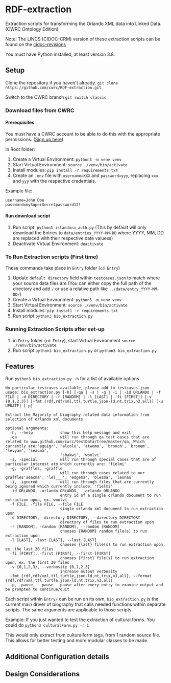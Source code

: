 # RDF-extraction

Extraction scripts for transforming the Orlando XML data into Linked Data. (CWRC Ontology Edition)

Note: The LINCS (CIDOC-CRM) version of these extraction scripts can be found on the [cidoc-revisions](https://github.com/cwrc/RDF-extraction)

You must have Python installed, at least version 3.8.

## Setup

Clone the repository if you haven't already.
`git clone https://github.com/cwrc/RDF-extraction.git`

Switch to the CWRC branch
`git switch classic`

### Download files from CWRC

#### Prerequisites

You must have a CWRC account to be able to do this with the appropriate permissions. ([Sign up here](https://cwrc.ca/user))

In Root folder:

1. Create a Virtual Environment:
`python3 -m venv venv`
1. Start Virtual Environment:
`source ./venv/bin/activate`
1. Install modules:
`pip install -r requirements.txt`
1. Create an `.env` file with `username=XXX` and `password=yyy`, replacing `xxx` and `yyy` with the respective credentials.

Example file:

```env
username=John Doe
password=mySuperSecretpassword12!
```

#### Run download script

1. Run script:
`python3 islandora_auth.py`
(This by default will only download the Entries to `data/entries_YYYY-MM-DD` where YYYY, MM, DD are replaced with their respective date valuess)
1. Deactivate Virtual Environment:
`deactivate`

### To Run Extraction scripts (First time)

These commands take place in `Entry` folder (`cd Entry`)

1. Update `default directory` field within `testcases.json` to match where your source data files are (You can either copy the full path of the directory and add `/` or use a relative path like `../data/entry_YYYY-MM-DD/`)
1. Create a Virtual Environment:
`python3 -m venv venv`
1. Start Virtual Environment:
`source ./venv/bin/activate`
1. Install modules:
`pip install -r requirements.txt`
1. Run script `python3 bio_extraction.py`

### Running Extraction Scripts after set-up

1. in `Entry` folder (`cd Entry`), start Virtual Environment
`source ./venv/bin/activate`
1. Run script `python3 bio_extraction.py` or `python3 bio_extraction.py`

## Features

Run `python3 bio_extraction.py -h` for a list of available options

```text
No particular testcases available, please add to testcases.json
usage: bio_extraction.py [-h] [-qa | -s | -g | -i | -id ORLANDO | -f FILE | -d DIRECTORY | -r [RANDOM] | -l [LAST] | -fi [FIRST]] [-v {0,1,2,3}] [-fmt {rdf,rdf/xml,ttl,turtle,json-ld,nt,trix,n3,all}] [-u UPDATE] [-p]

Extract the Majority of biography related data information from selection of orlando xml documents

optional arguments:
  -h, --help            show this help message and exit
  -qa                   will run through qa test cases that are related to www.github.com/cwrc/testData/tree/master/qa, Which currently are:'aguigr', 'alcolo', 'atwoma', 'bronch', 'bronem', 'levyam', 'seacma',
                        'shakwi', 'woolvi'
  -s, -special          will run through special cases that are of particular interest atm which currently are: 'fielmi'
  -g, -graffles, -graffle
                        will run through cases related to our graffles'seacma', 'lel___', 'edgema', 'blesma', 'leonan'
  -i, -ignored          will run through files that are currently being ignored which currently include: 'fielmi'
  -id ORLANDO, -orlando ORLANDO, --orlando ORLANDO
                        entry id of a single orlando document to run extraction upon, ex. woolvi
  -f FILE, -file FILE, --file FILE
                        single orlando xml document to run extraction upon
  -d DIRECTORY, -directory DIRECTORY, --directory DIRECTORY
                        directory of files to run extraction upon
  -r [RANDOM], -random [RANDOM], --random [RANDOM]
                        chooses {RANDOM} random file(s) to run extraction upon
  -l [LAST], -last [LAST], --last [LAST]
                        chooses {last} file(s) to run extraction upon, ex. the last 20 files
  -fi [FIRST], -first [FIRST], --first [FIRST]
                        chooses {first} file(s) to run extraction upon, ex. the first 20 files
  -v {0,1,2,3}, --verbosity {0,1,2,3}
                        increase output verbosity
  -fmt {rdf,rdf/xml,ttl,turtle,json-ld,nt,trix,n3,all}, --format {rdf,rdf/xml,ttl,turtle,json-ld,nt,trix,n3,all}
  -p, -pause, --pause   pause after every entry to examine output and be prompted to continue/quit
```

Each script within `Entry/` can be run on its own, `bio_extraction.py` is the current main driver of biography that calls needed functions within separate scripts. The same arguments are applicable to those scripts.

Example:
If you just wanted to test the extraction of cultural forms. You could do `python3 culturalForm.py -r 1`

This would only extract from culturalform tags, from 1 random source file. This allows for better testing and more modular classes to be made.

## Additional Configuration details

## Design Considerations
